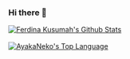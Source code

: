### Hi there 👋

<a href="#stats" align="center">
    <img align="center" alt="Ferdina Kusumah's Github Stats" src="https://github-readme-stats.vercel.app/api?username=nekomeowww&count_private=true&show_icons=true&include_all_commits=true&show_owner=true"/>
</a>
<br />

<br />
<a href="#stats" align="center">
    <img align="center" alt="AyakaNeko's Top Language" src="https://gh-readme-stats.krish-the-dev.vercel.app/api/top-langs/?username=nekomeowww" />
</a>
<br />
